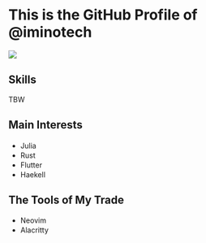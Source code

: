 # This is the GitHub Profile of @iminotech

<img src= "https://img.shields.io/badge/loves-any%20kind%20of%20art-lightgreen">

## Skills

TBW

## Main Interests

+ Julia  <img src="https://upload.wikimedia.org/wikipedia/commons/1/1f/Julia_Programming_Language_Logo.svg" width="16" height="16">
+ Rust <img src="https://cdn.worldvectorlogo.com/logos/rust.svg" width="16" height="16">
+ Flutter <img src="https://cdn.worldvectorlogo.com/logos/flutter-logo.svg" width="16" height="16">
+ Haekell <img src="https://cdn.worldvectorlogo.com/logos/haskell.svg" width="16" height="16">

## The Tools of My Trade
+ Neovim  <img src="https://github.com/neovim/neovim.github.io/blob/master/logos/neovim-mark.svg" width="16" height="16">
+ Alacritty <img src="https://upload.wikimedia.org/wikipedia/commons/9/90/Alacritty_logo.svg" width="16" height="16">
  
